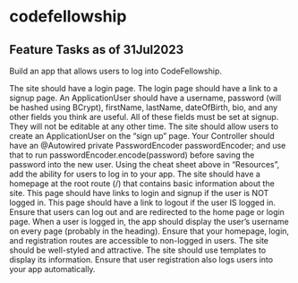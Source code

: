 # codefellowship

## Feature Tasks as of 31Jul2023
Build an app that allows users to log into CodeFellowship.

The site should have a login page.
The login page should have a link to a signup page.
An ApplicationUser should have a username, password (will be hashed using BCrypt), firstName, lastName, dateOfBirth, bio, and any other fields you think are useful.
All of these fields must be set at signup. They will not be editable at any other time.
The site should allow users to create an ApplicationUser on the “sign up” page.
Your Controller should have an @Autowired private PasswordEncoder passwordEncoder; and use that to run passwordEncoder.encode(password) before saving the password into the new user.
Using the cheat sheet above in “Resources”, add the ability for users to log in to your app.
The site should have a homepage at the root route (/) that contains basic information about the site.
This page should have links to login and signup if the user is NOT logged in.
This page should have a link to logout if the user IS logged in.
Ensure that users can log out and are redirected to the home page or login page.
When a user is logged in, the app should display the user’s username on every page (probably in the heading).
Ensure that your homepage, login, and registration routes are accessible to non-logged in users.
The site should be well-styled and attractive.
The site should use templates to display its information.
Ensure that user registration also logs users into your app automatically.
